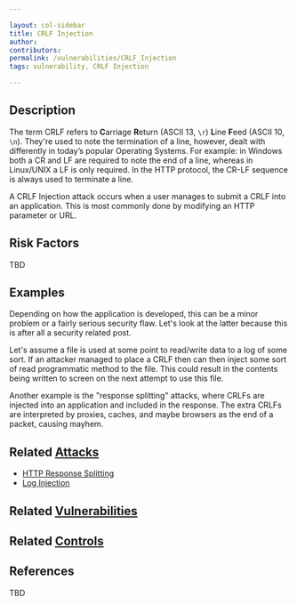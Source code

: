 ```yaml
---

layout: col-sidebar
title: CRLF Injection
author: 
contributors: 
permalink: /vulnerabilities/CRLF_Injection
tags: vulnerability, CRLF Injection

---
```


## Description

The term CRLF refers to **C**arriage **R**eturn (ASCII 13, `\r`) **L**ine **F**eed (ASCII 10, `\n`). They're used to note the termination of a line, however, dealt with differently in today’s popular Operating Systems. For example: in Windows both a CR and LF are required to note the end of a line, whereas in Linux/UNIX a LF is only required. In the HTTP protocol, the CR-LF sequence is always used to terminate a line.

A CRLF Injection attack occurs when a user manages to submit a CRLF into an application. This is most commonly done by modifying an HTTP parameter or URL.

## Risk Factors

TBD

## Examples

Depending on how the application is developed, this can be a minor problem or a fairly serious security flaw. Let's look at the latter because this is after all a security related post.

Let's assume a file is used at some point to read/write data to a log of some sort. If an attacker managed to place a CRLF then can then inject some sort of read programmatic method to the file. This could result in the contents being written to screen on the next attempt to use this file.

Another example is the "response splitting" attacks, where CRLFs are injected into an application and included in the response. The extra CRLFs are interpreted by proxies, caches, and maybe browsers as the end of a packet, causing mayhem.

## Related [Attacks](../attacks/)

- [HTTP Response Splitting](../attakcs/HTTP_Response_Splitting)
- [Log Injection](../attacks/Log_Injection)

## Related [Vulnerabilities](../vulnerabilities/)

## Related [Controls](../controls/)

## References

TBD
